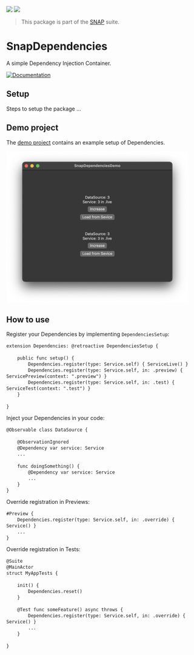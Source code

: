 <!-- Copy badges from SPI -->
[![](https://img.shields.io/endpoint?url=https%3A%2F%2Fswiftpackageindex.com%2Fapi%2Fpackages%2Fsimonnickel%2Fsnap-core%2Fbadge%3Ftype%3Dplatforms)](https://swiftpackageindex.com/simonnickel/snap-core)
[![](https://img.shields.io/endpoint?url=https%3A%2F%2Fswiftpackageindex.com%2Fapi%2Fpackages%2Fsimonnickel%2Fsnap-core%2Fbadge%3Ftype%3Dswift-versions)](https://swiftpackageindex.com/simonnickel/snap-core) 

> This package is part of the [SNAP](https://github.com/simonnickel/snap) suite.


# SnapDependencies

A simple Dependency Injection Container.

[![Documentation][documentation badge]][documentation] 

[documentation]: https://swiftpackageindex.com/simonnickel/snap-core/main/documentation/snapcore
[documentation badge]: https://img.shields.io/badge/Documentation-DocC-blue


## Setup

Steps to setup the package ...


## Demo project

The [demo project](/PackageDemo) contains an example setup of Dependencies.

<img src="/screenshot.png" height="400">


## How to use

Register your Dependencies by implementing `DependenciesSetup`:
```
extension Dependencies: @retroactive DependenciesSetup {
	
	public func setup() {
		Dependencies.register(type: Service.self) { ServiceLive() }
		Dependencies.register(type: Service.self, in: .preview) { ServicePreview(context: ".preview") }
		Dependencies.register(type: Service.self, in: .test) { ServiceTest(context: ".test") }
	}
	
}
```

Inject your Dependencies in your code:
```
@Observable class DataSource {

	@ObservationIgnored
	@Dependency var service: Service
	...
	
	func doingSomething() {
		@Dependency var service: Service
		...
	}
}
```

Override registration in Previews:
```
#Preview {
	Dependencies.register(type: Service.self, in: .override) { Service() }
	...
}
```

Override registration in Tests:
```
@Suite
@MainActor
struct MyAppTests {
	
	init() {
		Dependencies.reset()
	}
	
	@Test func someFeature() async throws {
		Dependencies.register(type: Service.self, in: .override) { Service() }
		...
	}
	
}
```
